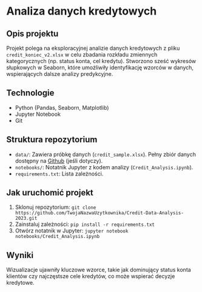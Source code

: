 # Analiza danych kredytowych

## Opis projektu
Projekt polega na eksploracyjnej analizie danych kredytowych z pliku `credit_koniec_v2.xlsx` w celu zbadania rozkładu zmiennych kategorycznych (np. status konta, cel kredytu). Stworzono sześć wykresów słupkowych w Seaborn, które umożliwiły identyfikację wzorców w danych, wspierających dalsze analizy predykcyjne.

## Technologie
- Python (Pandas, Seaborn, Matplotlib)
- Jupyter Notebook
- Git

## Struktura repozytorium
- `data/`: Zawiera próbkę danych (`credit_sample.xlsx`). Pełny zbiór danych dostępny na [Github](#https://github.com/Zypeks/analiza_kredytowa/blob/main/credit_koniec_v2%20(1).xlsx) (jeśli dotyczy).
- `notebooks/`: Notatnik Jupyter z kodem analizy (`Credit_Analysis.ipynb`).
- `requirements.txt`: Lista zależności.

## Jak uruchomić projekt
1. Sklonuj repozytorium: `git clone https://github.com/TwojaNazwaUzytkownika/Credit-Data-Analysis-2023.git`
2. Zainstaluj zależności: `pip install -r requirements.txt`
3. Otwórz notatnik w Jupyter: `jupyter notebook notebooks/Credit_Analysis.ipynb`

## Wyniki
Wizualizacje ujawniły kluczowe wzorce, takie jak dominujący status konta klientów czy najczęstsze cele kredytów, co może wspierać decyzje kredytowe.
